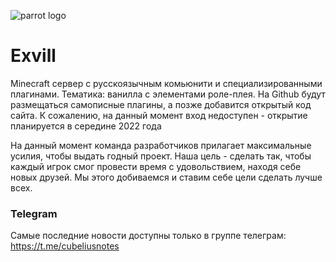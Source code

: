 ![parrot logo](https://user-images.githubusercontent.com/74359983/146830693-db1ed2c9-71a1-4151-925a-8117b52f1902.png)

# Exvill
Minecraft сервер с русскоязычным комьюнити и специализированными плагинами. Тематика: ванилла с элементами роле-плея. На Github будут размещаться самописные плагины, а позже добавится открытый код сайта. К сожалению, на данный момент вход недоступен - открытие планируется в середине 2022 года

На данный момент команда разработчиков прилагает максимальные усилия, чтобы выдать годный проект. Наша цель - сделать так, чтобы каждый игрок смог провести время с удовольствием, находя себе новых друзей. Мы этого добиваемся и ставим себе цели сделать лучше всех.

### Telegram
Самые последние новости доступны только в группе телеграм: https://t.me/cubeliusnotes


